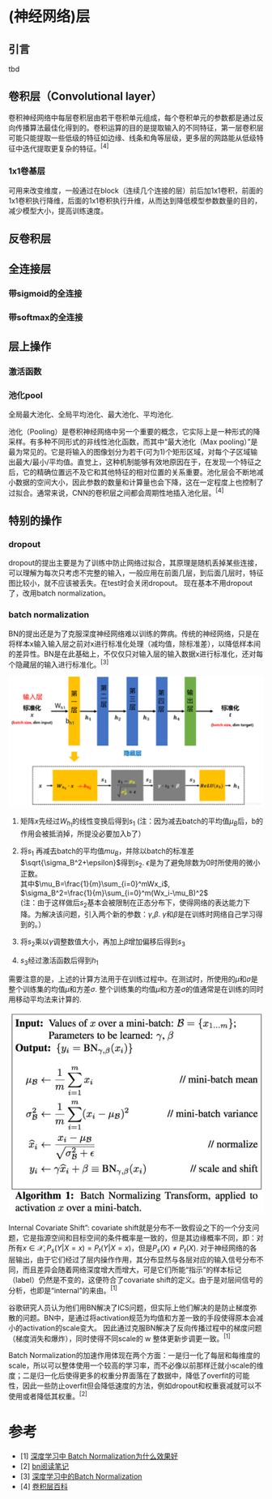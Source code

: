# (神经网络)层
## 引言
tbd
## 卷积层（Convolutional layer）
卷积神经网络中每层卷积层由若干卷积单元组成，每个卷积单元的参数都是通过反向传播算法最佳化得到的。卷积运算的目的是提取输入的不同特征，第一层卷积层可能只能提取一些低级的特征如边缘、线条和角等层级，更多层的网路能从低级特征中迭代提取更复杂的特征。<sup>[4]</sup>
### 1x1卷基层
可用来改变维度，一般通过在block（连续几个连接的层）前后加1x1卷积，前面的1x1卷积执行降维，后面的1x1卷积执行升维，从而达到降低模型参数数量的目的，减少模型大小，提高训练速度。

## 反卷积层

## 全连接层
### 带sigmoid的全连接
### 带softmax的全连接

## 层上操作
### 激活函数
### 池化pool
全局最大池化、全局平均池化、最大池化、平均池化.

池化（Pooling）是卷积神经网络中另一个重要的概念，它实际上是一种形式的降采样。有多种不同形式的非线性池化函数，而其中“最大池化（Max pooling）”是最为常见的。它是将输入的图像划分为若干(可为1)个矩形区域，对每个子区域输出最大/最小/平均值。直觉上，这种机制能够有效地原因在于，在发现一个特征之后，它的精确位置远不及它和其他特征的相对位置的关系重要。池化层会不断地减小数据的空间大小，因此参数的数量和计算量也会下降，这在一定程度上也控制了过拟合。通常来说，CNN的卷积层之间都会周期性地插入池化层。<sup>[4]</sup>


## 特别的操作
### dropout
dropout的提出主要是为了训练中防止网络过拟合，其原理是随机丢掉某些连接，可以理解为每次只考虑不完整的输入，一般应用在前面几层，到后面几层时，特征图比较小，就不应该被丢失。在test时会关闭dropout。
现在基本不用dropout了，改用batch normalization。

### batch normalization
BN的提出还是为了克服深度神经网络难以训练的弊病。传统的神经网络，只是在将样本x输入输入层之前对x进行标准化处理（减均值，除标准差），以降低样本间的差异性。BN是在此基础上，不仅仅只对输入层的输入数据x进行标准化，还对每个隐藏层的输入进行标准化。<sup>[3]</sup>

![avatar](images/dl-layer/batch-normalization1.jpg)


1. 矩阵$x$先经过$W_{h_1}$的线性变换后得到$s_1$ (注：因为减去batch的平均值$\mu_B$后，b的作用会被抵消掉，所提没必要加入b了）

2. 将$s_1$ 再减去batch的平均值$mu_B$，并除以batch的标准差$\sqrt{\sigma_B^2+\epsilon}$得到$s_2$. $\epsilon$是为了避免除数为0时所使用的微小正数。 <br/>
其中$\mu_B=\frac{1}{m}\sum_{i=0}^mWx_i$,<br/>
$\sigma_B^2=\frac{1}{m}\sum_{i=0}^m(Wx_i-\mu_B)^2$ <br/>
(注：由于这样做后$s_2$基本会被限制在正态分布下，使得网络的表达能力下降。为解决该问题，引入两个新的参数：$\gamma$,$\beta$. $\gamma$和$\beta$是在训练时网络自己学习得到的。）

2. 将$s_2$乘以$\gamma$调整数值大小，再加上$\beta$增加偏移后得到$s_3$
3. $s_3$经过激活函数后得到$h_1$

需要注意的是，上述的计算方法用于在训练过程中。在测试时，所使用的$\mu$和$\sigma$是整个训练集的均值$\mu$和方差$\sigma$. 整个训练集的均值$\mu$和方差$\sigma$的值通常是在训练的同时用移动平均法来计算的.



![avatar](images/dl-layer/batch-normalization2.jpg)

Internal Covariate Shift”: covariate shift就是分布不一致假设之下的一个分支问题，它是指源空间和目标空间的条件概率是一致的，但是其边缘概率不同，即：对所有$x\in \mathcal{X},P_s(Y|X=x)=P_t(Y|X=x)$，但是$P_s(X) \ne P_t(X)$. 对于神经网络的各层输出，由于它们经过了层内操作作用，其分布显然与各层对应的输入信号分布不同，而且差异会随着网络深度增大而增大，可是它们所能“指示”的样本标记（label）仍然是不变的，这便符合了covariate shift的定义。由于是对层间信号的分析，也即是“internal”的来由。<sup>[1]

谷歌研究人员认为他们用BN解决了ICS问题，但实际上他们解决的是防止梯度弥散的问题。BN中，是通过将activation规范为均值和方差一致的手段使得原本会减小的activation的scale变大。
因此通过克服BN解决了反向传播过程中的梯度问题（梯度消失和爆炸），同时使得不同scale的 w 整体更新步调更一致。<sup>[1]

Batch Normalization的加速作用体现在两个方面：一是归一化了每层和每维度的scale，所以可以整体使用一个较高的学习率，而不必像以前那样迁就小scale的维度；二是归一化后使得更多的权重分界面落在了数据中，降低了overfit的可能性，因此一些防止overfit但会降低速度的方法，例如dropout和权重衰减就可以不使用或者降低其权重。<sup>[2]


# 参考
- [1] [深度学习中 Batch Normalization为什么效果好](https://www.zhihu.com/question/38102762) 
- [2] [bn阅读笔记](https://blog.csdn.net/happynear/article/details/44238541) 
- [3] [深度学习中的Batch Normalization](https://blog.csdn.net/whitesilence/article/details/75667002) 
- [4] [卷积层百科](https://baike.baidu.com/item/%E5%8D%B7%E7%A7%AF%E5%B1%82/22701737?fr=aladdin) 